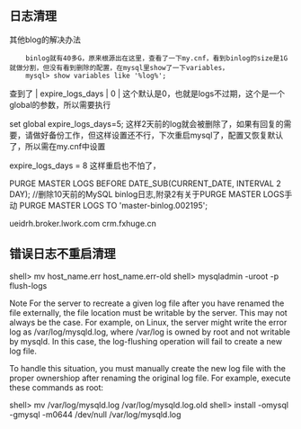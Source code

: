 日志清理
----
其他blog的解决办法

		binlog就有40多G，原来根源出在这里，查看了一下my.cnf，看到binlog的size是1G就做分割，但没有看到删除的配置，在mysql里show了一下variables， 
		mysql> show variables like '%log%';
查到了
| expire_logs_days                 | 0                                      |
这个默认是0，也就是logs不过期，这个是一个global的参数，所以需要执行

set global expire_logs_days=5;
这样2天前的log就会被删除了，如果有回复的需要，请做好备份工作，但这样设置还不行，下次重启mysql了，配置又恢复默认了，所以需在my.cnf中设置

expire_logs_days = 8
这样重启也不怕了，

PURGE MASTER LOGS BEFORE DATE_SUB(CURRENT_DATE, INTERVAL 2 DAY);   //删除10天前的MySQL binlog日志,附录2有关于PURGE MASTER LOGS手动
PURGE MASTER LOGS TO 'master-binlog.002195';

ueidrh.broker.lwork.com crm.fxhuge.cn

错误日志不重启清理
---------
shell> mv host_name.err host_name.err-old
shell> mysqladmin -uroot -p flush-logs

Note
For the server to recreate a given log file after you have renamed the file externally, the file location must be writable by the server. This may not always be the case. For example, on Linux, the server might write the error log as /var/log/mysqld.log, where /var/log is owned by root and not writable by mysqld. In this case, the log-flushing operation will fail to create a new log file.

To handle this situation, you must manually create the new log file with the proper ownershiop after renaming the original log file. For example, execute these commands as root:

shell> mv /var/log/mysqld.log /var/log/mysqld.log.old
shell> install -omysql -gmysql -m0644 /dev/null /var/log/mysqld.log
